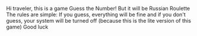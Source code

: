 Hi traveler, this is a game Guess the Number! But it will be Russian Roulette
The rules are simple: If you guess, everything will be fine and if you don't guess, your system will be turned off (because this is the lite version of this game)
Good luck
